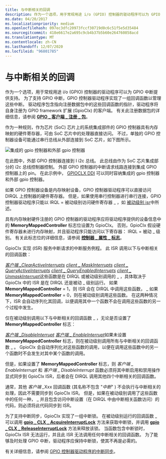 ```yaml
---
title: 与中断相关的回调
description: 作为一个选项，用于常规用途 i/o (GPIO) 控制器的驱动程序可以为 GPIO 中断提供支持。
ms.date: 04/20/2017
ms.localizationpriority: medium
ms.openlocfilehash: 097ec3dfc20973fccf30719d0c6c51f5e5d35484
ms.sourcegitcommit: 418e6617e2a695c9cb4b37b5b60e264760858acd
ms.translationtype: MT
ms.contentlocale: zh-CN
ms.lasthandoff: 12/07/2020
ms.locfileid: "96801785"
---
```

# <a name="interrupt-related-callbacks"></a>与中断相关的回调


作为一个选项，用于常规用途 i/o (GPIO) 控制器的驱动程序可以为 GPIO 中断提供支持。 为了支持 GPIO 中断，GPIO 控制器驱动程序实现了一组回调函数以管理这些中断。 驱动程序包含指向注册数据包中的这些回调函数的指针，驱动程序将自身注册为 GPIO framework 扩展 (GpioClx) 的客户端。 有关此注册数据包的详细信息，请参阅 [**GPIO \_ 客户端 \_ 注册 \_ 包**](/windows-hardware/drivers/ddi/gpioclx/ns-gpioclx-_gpio_client_registration_packet)。

作为一种规则，作为芯片 (SoC) 芯片上的系统集成部件的 GPIO 控制器具有内存映射的硬件寄存器，可由 SoC 芯片中的处理器直接访问。 不过，单独的 GPIO 控制器设备可能通过串行总线从外部连接到 SoC 芯片，如下图所示。

![集成的 gpio 控制器和外部 gpio 控制器](images/gpioconnects.png)

在此图中，外部 GPIO 控制器连接到 I i2c 总线。 此总线由作为 SoC 芯片集成部分的 i2c 总线控制器控制。 外部 GPIO 控制器的中断请求线路连接到集成 GPIO 控制器上的 pin。 在此示例中， [GPIOCLX DDI](./gpioclx-ddi.md) 可以同时容纳集成的 gpio 控制器和外部 gpio 控制器。

如果 GPIO 控制器设备是内存映射设备，GPIO 控制器驱动程序可以直接访问 DIRQL 上控制器的硬件寄存器。 但是，如果使用串行控制器进行串行连接，GPIO 控制器驱动程序只能以 IRQL = 被动级别访问硬件寄存器 \_ ，如 [被动级别 isr](./passive-level-isrs.md)中所述。

具有内存映射硬件注册的 GPIO 控制器的驱动程序应将驱动程序提供的设备信息中的 **MemoryMappedController** 标志位设置为 GpioClx。 否则，GpioClx 假设硬件寄存器未进行内存映射，并且驱动程序只能访问以下寄存器： IRQL = 被动 \_ 级别。 有关此标志位的详细信息，请参阅 [**控制器 \_ 属性 \_ 标志**](/windows-hardware/drivers/ddi/gpioclx/ns-gpioclx-_controller_attribute_flags)。

GpioClx 实现 (ISR) 服务中断请求的中断服务例程。 此 ISR 调用以下与中断相关的回调函数：

[*客户端 \_ClearActiveInterrupts*](/windows-hardware/drivers/ddi/gpioclx/nc-gpioclx-gpio_client_clear_active_interrupts) 
 [*client \_ MaskInterrupts*](/windows-hardware/drivers/ddi/gpioclx/nc-gpioclx-gpio_client_mask_interrupts) 
 [*client \_ QueryActiveInterrupts*](/windows-hardware/drivers/ddi/gpioclx/nc-gpioclx-gpio_client_query_active_interrupts) 
 [*client \_ QueryEnabledInterrupts*](/windows-hardware/drivers/ddi/gpioclx/nc-gpioclx-gpio_client_query_enabled_interrupts) 
 [*client \_ UnmaskInterrupt*](/windows-hardware/drivers/ddi/gpioclx/nc-gpioclx-gpio_client_unmask_interrupt)这些函数是在 DIRQL 或被动级别调用的 \_ ，具体取决于 GpioClx 中的 ISR 是在 DIRQL 还是被动 \_ 级别运行。 如果 **MemoryMappedController** = 1，则 ISR 会在 DIRQL 中调用这些函数， \_ 如果 **MemoryMappedController** = 0，则在被动级别调用这些函数。 在这两种情况下，ISR 会自动序列化其回调，以便调用其中一个函数不会在调用这些函数的另一个过程中发生。

仅在被动级别调用以下与中断相关的回调函数 \_ ，无论是否设置了 **MemoryMappedController** 标志：

[*客户端 \_DisableInterrupt*](/windows-hardware/drivers/ddi/gpioclx/nc-gpioclx-gpio_client_disable_interrupt) 
 [*客户端 \_ EnableInterrupt*](/windows-hardware/drivers/ddi/gpioclx/nc-gpioclx-gpio_client_enable_interrupt)如果未设置 **MemoryMappedController** 标志，则在被动级别调用所有与中断相关的回调函数 \_ 。 GpioClx 会自动序列化对这些函数的调用，以便在调用这些函数中的另一个函数时不会发生对其中某个函数的调用。

但是，如果设置了 **MemoryMappedController** 标志，则 *客户端 \_ EnableInterrupt* 和 *客户端 \_ DisableInterrupt* 函数必须将其中断启用和禁用操作显式同步到 GpioClx ISR，后者会在 DIRQL 调用其他四个中断相关的回调函数。

通常，其他 <em>客户端 \_</em>Xxx 回调函数 (其名称不包含 "*中断*" ) 不会执行与中断相关的处理，因此不需要同步到 GpioClx ISR。 但是，如果在被动级别调用了这些函数中的任何一种， \_ 并且包含访问中断设置（在 DIRQL 中由中断相关函数访问）的代码，则必须将此代码同步到 ISR。

为了支持中断同步，GpioClx 实现了一组中断锁。 在被动级别运行的回调函数 \_ 可以调用 [**gpio \_ CLX \_ AcquireInterruptLock**](/windows-hardware/drivers/ddi/gpioclx/nf-gpioclx-gpio_clx_acquireinterruptlock) 方法来获取中断锁，并调用 [**gpio \_ CLX \_ ReleaseInterruptLock**](/windows-hardware/drivers/ddi/gpioclx/nf-gpioclx-gpio_clx_releaseinterruptlock) 方法来释放该锁。 当函数包含中断锁时，GpioClx ISR 无法运行，并且此 ISR 无法调用任何中断相关的回调函数。 为了能够及时处理 GPIO 中断，驱动程序应保持中断锁，使其不再是必需的。

有关详细信息，请参阅 [GPIO 控制器驱动程序的中断同步](./interrupt-synchronization-for-gpio-controller-drivers.md)。

 

